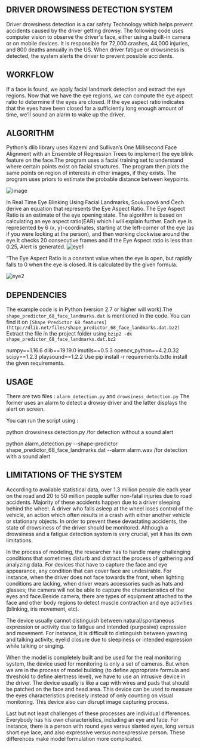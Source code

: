 ## DRIVER DROWSINESS DETECTION SYSTEM
Driver drowsiness detection is a car safety Technology which helps prevent accidents caused by the driver getting drowsy. The following code uses computer vision to observe the driver's face, either using a built-in camera or on mobile devices. It is responsible for 72,000 crashes, 44,000 injuries, and 800 deaths annually in the US. When driver fatigue or drowsiness is detected, the system alerts the driver to prevent possible accidents.

## WORKFLOW
If a face is found, we apply facial landmark detection and extract the eye regions. Now that we have the eye regions, we can compute the eye aspect ratio to determine if the eyes are closed. If the eye aspect ratio indicates that the eyes have been closed for a sufficiently long enough amount of time, we’ll sound an alarm to wake up the driver.

## ALGORITHM
Python’s dlib library uses Kazemi and Sullivan’s One Millisecond Face Alignment with an Ensemble of Regression Trees to implement the eye blink feature on the face.The program uses a facial training set to understand where certain points exist on facial structures. The program then plots the same points on region of interests in other images, if they exists. The program uses priors to estimate the probable distance between keypoints.

![image](https://github.com/user-attachments/assets/a85a795e-d8a9-4a42-963c-b2b11dffe2a9)

In Real Time Eye Blinking Using Facial Landmarks, Soukupová and Čech derive an equation that represents the Eye Aspect Ratio. The Eye Aspect Ratio is an estimate of the eye opening state. The algorithm is based on calculating an eye aspect ratio(EAR) which I will explain further. Each eye is represented by 6 (x, y)-coordinates, starting at the left-corner of the eye (as if you were looking at the person), and then working clockwise around the eye.It checks 20 consecutive frames and if the Eye Aspect ratio is less than 0.25, Alert is generated.
![eye1](https://github.com/user-attachments/assets/d7970be9-b91b-4a1f-8af5-cebdc4b49003)

“The Eye Aspect Ratio is a constant value when the eye is open, but rapidly falls to 0 when the eye is closed. It is calculated by the given formula.

![eye2](https://github.com/user-attachments/assets/69b4356c-3ed5-455c-afa2-ce3001489f4e)

## DEPENDENCIES
The example code is in Python (version 2.7 or higher will work).The `shape_predictor_68_face_landmarks.dat` is mentioned in the code. You can find it on `[Shape Predictor 68 features](http://dlib.net/files/shape_predictor_68_face_landmarks.dat.bz2)` Extract the file in the project folder using ``bzip2 -dk shape_predictor_68_face_landmarks.dat.bz2``

numpy==1.16.6 dlib==19.19.0 imutils==0.5.3 opencv_python==4.2.0.32 scipy==1.2.3 playsound==1.2.2
Use pip install -r requirements.txtto install the given requirements.

## USAGE
There are two files : `alarm_detection.py` and `drowsiness_detection.py` The former uses an alarm to detect a drowsy driver and the latter displays the alert on screen.

You can run the script using :

python drowsiness detection.py /for detection without a sound alert

python alarm_detection.py --shape-predictor shape_predictor_68_face_landmarks.dat --alarm alarm.wav /for detection with a sound alert

## LIMITATIONS OF THE SYSTEM
According to available statistical data, over 1.3 million people die each year on the road and 20 to 50 million people suffer non-fatal injuries due to road accidents. Majority of these accidents happen due to a driver sleeping behind the wheel. A driver who falls asleep at the wheel loses control of the vehicle, an action which often results in a crash with either another vehicle or stationary objects. In order to prevent these devastating accidents, the state of drowsiness of the driver should be monitored. Although a drowsiness and a fatigue detection system is very crucial, yet it has its own limitations.

In the process of modeling, the researcher has to handle many challenging conditions that sometimes disturb and distract the process of gathering and analyzing data. For devices that have to capture the face and eye appearance, any condition that can cover face are undesirable. For instance, when the driver does not face towards the front, when lighting conditions are lacking, when driver wears accessories such as hats and glasses; the camera will not be able to capture the characteristics of the eyes and face.Beside camera, there are types of equipment attached to the face and other body regions to detect muscle contraction and eye activities (blinking, iris movement, etc).

The device usually cannot distinguish between natural/spontaneous expression or activity due to fatigue and intended (purposive) expression and movement. For instance, it is difficult to distinguish between yawning and talking activity, eyelid closure due to sleepiness or intended expression while talking or singing.

When the model is completely built and be used for the real monitoring system, the device used for monitoring is only a set of cameras. But when we are in the process of model building (to define appropriate formula and threshold to define alertness level), we have to use an intrusive device in the driver. The device usually is like a cap with wires and pads that should be patched on the face and head area. This device can be used to measure the eyes characteristics precisely instead of only counting on visual monitoring. This device also can disrupt image capturing process.

Last but not least challenges of these processes are individual differences. Everybody has his own characteristics, including an eye and face. For instance, there is a person with round eyes versus slanted eyes, long versus short eye lace, and also expressive versus nonexpressive person. These differences make model formulation more complicated.



